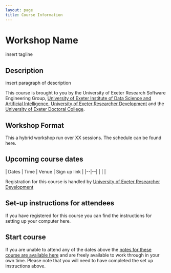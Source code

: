 ```yaml
---
layout: page
title: Course Information
---
```



# Workshop Name

insert tagline


## Description

insert paragraph of description

This course is brought to you by the University of Exeter Research Software Engineering Group, [University of Exeter Institute of Data Science and Artificial Intelligence](https://www.exeter.ac.uk/research/idsai/), [University of Exeter Researcher Development](https://www.exeter.ac.uk/research/doctoralcollege/early-career-researchers/traininganddevelopment/rdprogramme/) and the [University of Exeter Doctoral College](https://www.exeter.ac.uk/research/doctoralcollege/).

## Workshop Format

This a hybrid workshop run over XX sessions. The schedule can be found here. 

## Upcoming course dates
| Dates | Time  | Venue | Sign up link |
|--|--|
|  |  |

Registration for this course is handled by [University of Exeter Researcher Development](https://www.exeter.ac.uk/research/doctoralcollege/early-career-researchers/traininganddevelopment/rdprogramme/)

## Set-up instructions for attendees

If you have registered for this course you can find the instructions for setting up your computer here. 

## Start course

If you are unable to attend any of the dates above the [notes for these course are available here](https://uniexeterrse.github.io/workshop-template-test/01_intro/) and are freely available to work through in your own time. Please note that you will need to have completed the set up instructions above.
